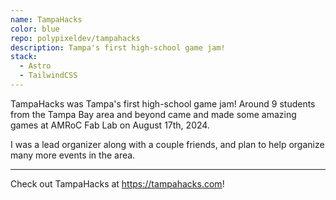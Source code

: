 ```yaml
---
name: TampaHacks
color: blue
repo: polypixeldev/tampahacks
description: Tampa's first high-school game jam!
stack:
  - Astro
  - TailwindCSS
---
```


TampaHacks was Tampa's first high-school game jam! Around 9 students from the Tampa Bay area and beyond came and made some amazing games at AMRoC Fab Lab on August 17th, 2024.

I was a lead organizer along with a couple friends, and plan to help organize many more events in the area.

---

Check out TampaHacks at https://tampahacks.com!
